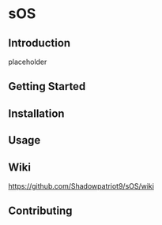 # sOS

## Introduction
placeholder

## Getting Started


## Installation


## Usage


## Wiki
https://github.com/Shadowpatriot9/sOS/wiki

## Contributing
